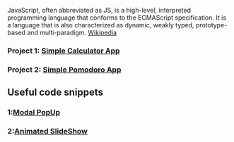 
JavaScript, often abbreviated as JS, is a high-level, interpreted programming language that conforms to the ECMAScript specification. It is a language that is also characterized as dynamic, weakly typed, prototype-based and multi-paradigm. [Wikipedia](https://en.wikipedia.org/wiki/JavaScript)

### Project 1: [Simple Calculator App](https://github.com/sanikamal/awesome-javascript-examples/tree/master/simple-calculator)
### Project 2: [Simple Pomodoro App](https://github.com/sanikamal/awesome-javascript-examples/tree/master/pomodoro)


## Useful code snippets
### 1:[Modal PopUp](https://github.com/sanikamal/awesome-javascript-examples/tree/master/modal-popup)
### 2:[Animated SlideShow](https://github.com/sanikamal/awesome-javascript-examples/tree/master/animated-slideshow)
